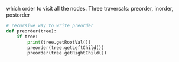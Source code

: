 which order to visit all the nodes.
Three traversals: preorder, inorder, postorder

```python
# recursive way to write preorder
def preorder(tree):
	if tree:
		print(tree.getRootVal())
		preorder(tree.getLeftChild())
		preorder(tree.getRightChild())
```